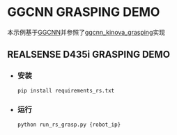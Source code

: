 # GGCNN GRASPING DEMO
本示例基于[GGCNN](https://github.com/dougsm/ggcnn)并参照了[ggcnn_kinova_grasping](https://github.com/dougsm/ggcnn_kinova_grasping)实现


## REALSENSE D435i GRASPING DEMO
- ### 安装
    ```bash
    pip install requirements_rs.txt
    ```
- ### 运行
    ```bash
    python run_rs_grasp.py {robot_ip}
    ```
